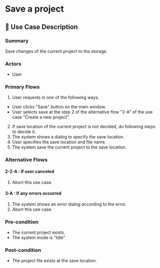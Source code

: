 # Save a project

## 💬 Use Case Description

### Summary

Save changes of the current project to the storage.

### Actors

* User

### Primary Flows

1. User requests in one of the following ways.
  * User clicks "Save" button on the main window.
  * User selects save at the step 2 of the alternative flow "2-A" of the use case "Create a new project".
2. If save location of the current project is not decided, do following steps to decide it.
  1. The system shows a dialog to specify the save location.
  2. User specifies the save location and file name.
3. The system save the current project to the save location.

### Alternative Flows

#### 2-2-A : If user canceled

1. Abort this use case.

#### 3-A : If any errors occurred

1. The system shows an error dialog according to the error.
2. Abort this use case.

### Pre-condition

* The current project exists.
* The system mode is "Idle"

### Post-condition

* The project file exists at the save location.
